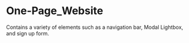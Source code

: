 # One-Page_Website

Contains a variety of elements such as a navigation bar, Modal Lightbox, and sign up form.
